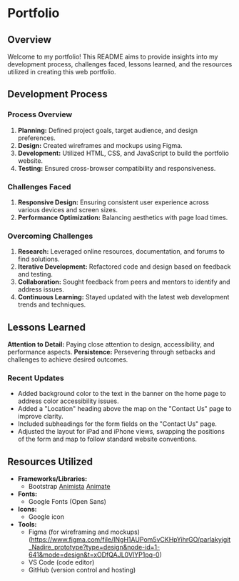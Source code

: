 
# Portfolio
## Overview
Welcome to my portfolio! This README aims to provide insights into my development process, challenges faced, lessons learned, and the resources utilized in creating this web portfolio.

## Development Process
### Process Overview
1. **Planning:** Defined project goals, target audience, and design preferences.
2. **Design:** Created wireframes and mockups using Figma.
3. **Development:** Utilized HTML, CSS, and JavaScript to build the portfolio website.
4. **Testing:** Ensured cross-browser compatibility and responsiveness.

### Challenges Faced
1. **Responsive Design:** Ensuring consistent user experience across various devices and screen sizes.
2. **Performance Optimization:** Balancing aesthetics with page load times.
### Overcoming Challenges
1. **Research:** Leveraged online resources, documentation, and forums to find solutions.
2. **Iterative Development:** Refactored code and design based on feedback and testing.
3. **Collaboration:** Sought feedback from peers and mentors to identify and address issues.
4. **Continuous Learning:** Stayed updated with the latest web development trends and techniques.


## Lessons Learned
**Attention to Detail:** Paying close attention to design, accessibility, and performance aspects.
**Persistence:** Persevering through setbacks and challenges to achieve desired outcomes.

### Recent Updates

- Added background color to the text in the banner on the home page to address color accessibility issues.
- Added a "Location" heading above the map on the "Contact Us" page to improve clarity.
- Included subheadings for the form fields on the "Contact Us" page.
- Adjusted the layout for iPad and iPhone views, swapping the positions of the form and map to follow standard website conventions.

## Resources Utilized
- **Frameworks/Libraries:**
  - Bootstrap
[Animista](https://animista.net/play/basic/slide)
 [Animate](https://animate.style/)
- **Fonts:**
  - Google Fonts (Open Sans)
- **Icons:**
  - Google icon
- **Tools:**
  - Figma (for wireframing and mockups)
  (https://www.figma.com/file/INgH1AUPom5vCKHpYihrGO/parlakyigit_Nadire_prototype?type=design&node-id=1-641&mode=design&t=xODfQAJL0VlYP1pq-0)
  - VS Code (code editor)
  - GitHub (version control and hosting)
